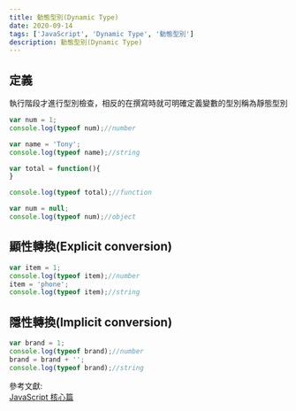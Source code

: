 ```yaml
---
title: 動態型別(Dynamic Type)
date: 2020-09-14
tags: ['JavaScript', 'Dynamic Type', '動態型別']
description: 動態型別(Dynamic Type)
---
```


## 定義
執行階段才進行型別檢查，相反的在撰寫時就可明確定義變數的型別稱為靜態型別

```javascript
var num = 1;
console.log(typeof num);//number
```

```javascript
var name = 'Tony';
console.log(typeof name);//string
```

```javascript
var total = function(){
}

console.log(typeof total);//function
```

```javascript
var num = null;
console.log(typeof num);//object
```

## 顯性轉換(Explicit conversion)

```javascript
var item = 1;
console.log(typeof item);//number
item = 'phone';
console.log(typeof item);//string
```

## 隱性轉換(Implicit conversion)

```javascript
var brand = 1;
console.log(typeof brand);//number
brand = brand + '';
console.log(typeof brand);//string
```

參考文獻:<br/>
[JavaScript 核心篇](https://www.hexschool.com/courses/js-core.html "Title")

<Vssue  />